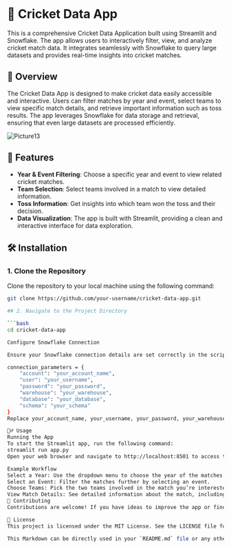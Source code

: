 # 🏏 Cricket Data App

This is a comprehensive Cricket Data Application built using Streamlit and Snowflake. The app allows users to interactively filter, view, and analyze cricket match data. It integrates seamlessly with Snowflake to query large datasets and provides real-time insights into cricket matches.

## 🌟 Overview

The Cricket Data App is designed to make cricket data easily accessible and interactive. Users can filter matches by year and event, select teams to view specific match details, and retrieve important information such as toss results. The app leverages Snowflake for data storage and retrieval, ensuring that even large datasets are processed efficiently.

![Picture13](https://github.com/user-attachments/assets/1603b893-fcbb-4dec-a130-63209785503a)

## 🚀 Features

- **Year & Event Filtering**: Choose a specific year and event to view related cricket matches.
- **Team Selection**: Select teams involved in a match to view detailed information.
- **Toss Information**: Get insights into which team won the toss and their decision.
- **Data Visualization**: The app is built with Streamlit, providing a clean and interactive interface for data exploration.

## 🛠 Installation

### 1. Clone the Repository

Clone the repository to your local machine using the following command:

```bash
git clone https://github.com/your-username/cricket-data-app.git

## 2. Navigate to the Project Directory

```bash
cd cricket-data-app

Configure Snowflake Connection

Ensure your Snowflake connection details are set correctly in the script:

connection_parameters = {
    "account": "your_account_name",
    "user": "your_username",
    "password": "your_password",
    "warehouse": "your_warehouse",
    "database": "your_database",
    "schema": "your_schema"
}
Replace your_account_name, your_username, your_password, your_warehouse, your_database, and your_schema with your actual Snowflake credentials.

🏃‍♂️ Usage
Running the App
To start the Streamlit app, run the following command:
streamlit run app.py
Open your web browser and navigate to http://localhost:8501 to access the app.

Example Workflow
Select a Year: Use the dropdown menu to choose the year of the matches you want to view.
Select an Event: Filter the matches further by selecting an event.
Choose Teams: Pick the two teams involved in the match you’re interested in.
View Match Details: See detailed information about the match, including toss results and more.
🤝 Contributing
Contributions are welcome! If you have ideas to improve the app or find any issues, feel free to fork the repository, make changes, and submit a pull request.

📜 License
This project is licensed under the MIT License. See the LICENSE file for details.

This Markdown can be directly used in your `README.md` file or any other Markdown-supported platform!





